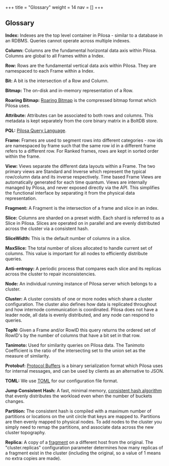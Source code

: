 +++
title = "Glossary"
weight = 14
nav = []
+++

## Glossary

<strong id="index">Index:</strong> Indexes are the top level container in Pilosa - similar to a database in an RDBMS. Queries cannot operate across multiple indexes.

<strong id="column">Column:</strong> Columns are the fundamental horizontal data axis within Pilosa.  Columns are global to all Frames within a Index.

<strong id="row">Row:</strong> Rows are the fundamental vertical data axis within Pilosa.  They are namespaced to each Frame within a Index.

<strong id="bit">Bit:</strong> A bit is the intersection of a Row and Column.

<strong id="bitmap">Bitmap:</strong> The on-disk and in-memory representation of a Row.

<strong id="roaring-bitmap">Roaring Bitmap:</strong> [Roaring Bitmap](http://roaringbitmap.org) is the compressed bitmap format which Pilosa uses.

<strong id="attribute">Attribute:</strong> Attributes can be associated to both rows and columns.  This metadata is kept separately from the core binary matrix in a BoltDB store.

<strong id="pql">PQL:</strong> [Pilosa Query Language](/docs/query-language).

<strong id="frame">Frame:</strong> Frames are used to segment rows into different categories - row ids are namespaced by frame such that the same row id in a different frame refers to a different row. For Ranked frames, rows are kept in sorted order within the frame. 

<strong id="view">View:</strong> Views separate the different data layouts within a Frame. The two primary views are Standard and Inverse which represent the typical row/column data and its inverse respectively. Time based Frame Views are automatically generated for each time quantum. Views are internally managed by Pilosa, and never exposed directly via the API. This simplifies the functional interface by separating it from the physical data representation.

<strong id="fragment">Fragment:</strong> A Fragment is the intersection of a frame and slice in an index.

<strong id="slice">Slice:</strong> Columns are sharded on a preset width. Each shard is referred to as a Slice in Pilosa. Slices are operated on in parallel and are evenly distributed across the cluster via a consistent hash.

<strong id="slicewidth">SliceWidth:</strong> This is the default number of columns in a slice.

<strong id="maxslice">MaxSlice:</strong> The total number of slices allocated to handle current set of columns.  This value is important for all nodes to efficiently distribute queries.

<strong id="anti-entropy">Anti-entropy:</strong> A periodic process that compares each slice and its replicas across the cluster to repair inconsistencies.

<strong id="node">Node:</strong> An individual running instance of Pilosa server which belongs to a cluster.

<strong id="cluster">Cluster:</strong> A cluster consists of one or more nodes which share a cluster configuration. The cluster also defines how data is replicated throughout and how internode communication is coordinated. Pilosa does not have a leader node, all data is evenly distributed, and any node can respond to queries.

<strong id="topn">TopN:</strong> Given a Frame and/or RowID this query returns the ordered set of RowID's by the number of columns that have a bit set in that row.

<strong id="tanimoto">Tanimoto:</strong> Used for similarity queries on Pilosa data. The Tanimoto Coefficient is the ratio of the intersecting set to the union set as the measure of similarity. 

<strong id="protobuf">Protobuf:</strong> [Protocol Buffers](https://developers.google.com/protocol-buffers/) is a binary serialization format which Pilosa uses for internal messages, and can be used by clients as an alternative to JSON.

<strong id="toml">TOML:</strong> We use [TOML](https://github.com/toml-lang/toml) for our configuration file format.

<strong id="jump-consistent-hash">Jump Consistent Hash:</strong> A fast, minimal memory, [consistent hash algorithm](https://arxiv.org/pdf/1406.2294v1.pdf) that evenly distributes the workload even when the number of buckets changes.

<strong id="partition">Partition:</strong> The consistent hash is compiled with a maximum number of partitions or locations on the unit circle that keys are mapped to. Partitions are then evenly mapped to physical nodes. To add nodes to the cluster you simply need to remap the partitions, and associate data across the new cluster topography.

<strong id="replica">Replica:</strong> A copy of a [fragment](#fragment) on a different host from the original. The "cluster.replicas" configuration parameter determines how many replicas of a fragment exist in the cluster (including the original, so a value of 1 means no extra copies are made).
